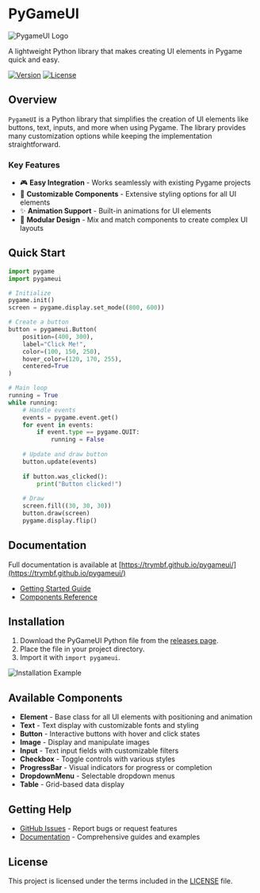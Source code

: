 # PyGameUI

![PygameUI Logo](https://trymbf.github.io/pygameui/docs/assets/imgs/logo.png)

A lightweight Python library that makes creating UI elements in Pygame quick and easy.

[![Version](https://img.shields.io/badge/version-2.2.1-blue.svg)](https://github.com/trymbf/pygameui/releases)
[![License](https://img.shields.io/github/license/trymbf/pygameui.svg)](LICENSE)

## Overview

`PygameUI` is a Python library that simplifies the creation of UI elements like buttons, text, inputs, and more when using Pygame. The library provides many customization options while keeping the implementation straightforward.

### Key Features

- 🎮 **Easy Integration** - Works seamlessly with existing Pygame projects
- 🎨 **Customizable Components** - Extensive styling options for all UI elements
- ✨ **Animation Support** - Built-in animations for UI elements
- 🧩 **Modular Design** - Mix and match components to create complex UI layouts

## Quick Start

```python
import pygame
import pygameui

# Initialize
pygame.init()
screen = pygame.display.set_mode((800, 600))

# Create a button
button = pygameui.Button(
    position=(400, 300),
    label="Click Me!",
    color=(100, 150, 250),
    hover_color=(120, 170, 255),
    centered=True
)

# Main loop
running = True
while running:
    # Handle events
    events = pygame.event.get()
    for event in events:
        if event.type == pygame.QUIT:
            running = False
            
    # Update and draw button
    button.update(events)
    
    if button.was_clicked():
        print("Button clicked!")
        
    # Draw
    screen.fill((30, 30, 30))
    button.draw(screen)
    pygame.display.flip()
```

## Documentation

Full documentation is available at [https://trymbf.github.io/pygameui/](https://trymbf.github.io/pygameui/)

- [Getting Started Guide](https://trymbf.github.io/pygameui/getting-started)
- [Components Reference](https://trymbf.github.io/pygameui/components/element)

## Installation

1. Download the PyGameUI Python file from the [releases page](https://github.com/trymbf/pygameui/releases).
2. Place the file in your project directory.
3. Import it with `import pygameui`.

![Installation Example](https://trymbf.github.io/pygameui/assets/gifs/add_pygameui.gif)

## Available Components

- **Element** - Base class for all UI elements with positioning and animation
- **Text** - Text display with customizable fonts and styling
- **Button** - Interactive buttons with hover and click states
- **Image** - Display and manipulate images
- **Input** - Text input fields with customizable filters
- **Checkbox** - Toggle controls with various styles
- **ProgressBar** - Visual indicators for progress or completion
- **DropdownMenu** - Selectable dropdown menus
- **Table** - Grid-based data display

## Getting Help

- [GitHub Issues](https://github.com/trymbf/pygameui/issues) - Report bugs or request features
- [Documentation](https://trymbf.github.io/pygameui/) - Comprehensive guides and examples

## License

This project is licensed under the terms included in the [LICENSE](LICENSE) file.
